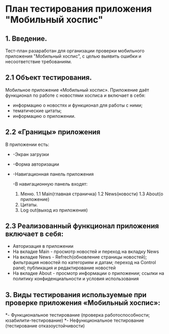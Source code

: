 # **План тестирования приложения "Мобильный хоспис"**

## 1. Введение.
Тест-план разаработан для организации проверки мобильного приложения "Мобильный хоспис", с целью выявить ошибки и несоответствие требованиям.

## 2.1 Объект тестирования.
Мобильное приложение «Мобильный хоспис».
Приложение даёт функционал по работе с новостями хосписа и включает в себя:

- информацию о новостях и функционал для работы с ними;
- тематические цитаты;
- информацию о приложении.

## 2.2 «Границы» приложения
В приложении есть:

* -Экран загрузки
* -Форма авторизации
* -Навигационная панель приложения

  -В навигационную панель входят:
  1. Меню.
     1.1 Main(главная страничка)
     1.2 News(новости)
     1.3 About(о приложение)
  2. Цитаты.
  3. Log out(выход из приложения)

## 2.3 Реализованный функционал приложения включает в себя:
- Авторизация в приложении
- На вкладке Main - просмотр новостей и переход на вкладку News
- На вкладке News  - Refrech(обновление страницы новостей); фильтрация новостей по категориям и датам; переход на Control panel; публикация и редактирование новостей
- На вкладке About - просмотр информации о приложении; ссылки на политику конфиденциальности и условия использования

## 3. Виды тестирования используемые при проверке приложения «Мобильный хоспис»:

*- Функциональное тестирование (проверка работоспособности; юзабилити-тестирование)
*- Нефункциональное тестирование (тестирование отказоустойчивости)
